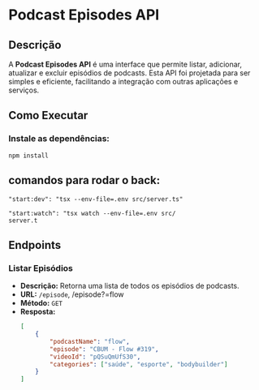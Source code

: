 # Podcast Episodes API

## Descrição

A **Podcast Episodes API** é uma interface que permite listar, adicionar, atualizar e excluir episódios de podcasts. Esta API foi projetada para ser simples e eficiente, facilitando a integração com outras aplicações e serviços.

## Como Executar

### Instale as dependências:

```
npm install
```

## comandos para rodar o back:

```
"start:dev": "tsx --env-file=.env src/server.ts"
```

```
"start:watch": "tsx watch --env-file=.env src/
server.t
```

## Endpoints

### Listar Episódios

-   **Descrição:** Retorna uma lista de todos os episódios de podcasts.
-   **URL:** `/episode`, /episode?=flow
-   **Método:** `GET`
-   **Resposta:**
    ```json
    [
        {
            "podcastName": "flow",
            "episode": "CBUM - Flow #319",
            "videoId": "pQSuQmUfS30",
            "categories": ["saúde", "esporte", "bodybuilder"]
        }
    ]
    ```

